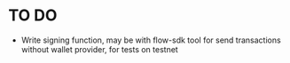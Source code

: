 # TO DO

- Write signing function, may be with flow-sdk tool for send transactions without wallet provider, for tests on testnet
